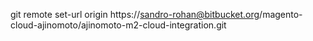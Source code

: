 git remote set-url origin https://sandro-rohan@bitbucket.org/magento-cloud-ajinomoto/ajinomoto-m2-cloud-integration.git